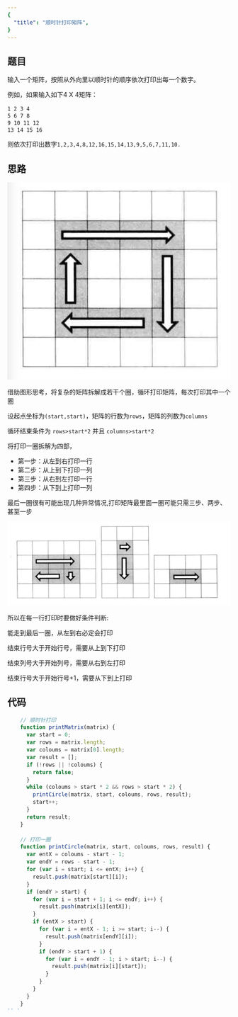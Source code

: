 ```yaml
---
{
  "title": "顺时针打印矩阵",
}
---
```


## 题目


输入一个矩阵，按照从外向里以顺时针的顺序依次打印出每一个数字。

例如，如果输入如下4 X 4矩阵： 
```
1 2 3 4 
5 6 7 8
9 10 11 12 
13 14 15 16 
```
则依次打印出数字`1,2,3,4,8,12,16,15,14,13,9,5,6,7,11,10.`

## 思路

<img src="./顺时针打印矩阵.png" alt="foo">


借助图形思考，将复杂的矩阵拆解成若干个圈，循环打印矩阵，每次打印其中一个圈

设起点坐标为`(start,start)`，矩阵的行数为`rows`，矩阵的列数为`columns`

循环结束条件为  `rows>start*2` 并且 `columns>start*2`

将打印一圈拆解为四部，

- 第一步：从左到右打印一行
- 第二步：从上到下打印一列
- 第三步：从右到左打印一行
- 第四步：从下到上打印一列

最后一圈很有可能出现几种异常情况,打印矩阵最里面一圈可能只需三步、两步、甚至一步

<img src="./打印矩阵异常情况.png" alt="foo">


所以在每一行打印时要做好条件判断:

能走到最后一圈，从左到右必定会打印

结束行号大于开始行号，需要从上到下打印

结束列号大于开始列号，需要从右到左打印

结束行号大于开始行号+1，需要从下到上打印


## 代码

```js
    // 顺时针打印
    function printMatrix(matrix) {
      var start = 0;
      var rows = matrix.length;
      var coloums = matrix[0].length;
      var result = [];
      if (!rows || !coloums) {
        return false;
      }
      while (coloums > start * 2 && rows > start * 2) {
        printCircle(matrix, start, coloums, rows, result);
        start++;
      }
      return result;
    }

    // 打印一圈
    function printCircle(matrix, start, coloums, rows, result) {
      var entX = coloums - start - 1;
      var endY = rows - start - 1;
      for (var i = start; i <= entX; i++) {
        result.push(matrix[start][i]);
      }
      if (endY > start) {
        for (var i = start + 1; i <= endY; i++) {
          result.push(matrix[i][entX]);
        }
        if (entX > start) {
          for (var i = entX - 1; i >= start; i--) {
            result.push(matrix[endY][i]);
          }
          if (endY > start + 1) {
            for (var i = endY - 1; i > start; i--) {
              result.push(matrix[i][start]);
            }
          }
        }
      }
    }
`` `